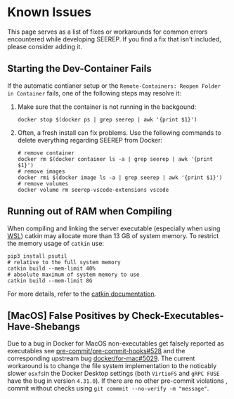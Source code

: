 # Known Issues

This page serves as a list of fixes or workarounds for common errors encountered
while developing SEEREP. If you find a fix that isn't included, please consider
adding it.

## Starting the Dev-Container Fails

If the automatic contianer setup or the `Remote-Containers: Reopen Folder in Container`
fails, one of the following steps may resolve it:

1. Make sure that the container is not running in the backgound:

    ```shell
    docker stop $(docker ps | grep seerep | awk '{print $1}')
    ```

2. Often, a fresh install can fix problems. Use the following commands to delete
everything regarding SEEREP from Docker:

    ```shell
    # remove container
    docker rm $(docker container ls -a | grep seerep | awk '{print $1}')
    # remove images
    docker rmi $(docker image ls -a | grep seerep | awk '{print $1}')
    # remove volumes
    docker volume rm seerep-vscode-extensions vscode
    ```

## Running out of RAM when Compiling

When compiling and linking the server executable (especially when using
[WSL](https://ubuntu.com/desktop/wsl)) catkin may allocate more than 13 GB of
system memory. To restrict the memory usage of `catkin` use:

```shell
pip3 install psutil
# relative to the full system memory
catkin build --mem-limit 40%
# absolute maximum of system memory to use
catkin build --mem-limit 8G
```

For more details, refer to the
[catkin documentation](https://catkin-tools.readthedocs.io/en/latest/verbs/catkin_build.html#configuring-memory-use).

## [MacOS] False Positives by Check-Executables-Have-Shebangs

Due to a bug in Docker for MacOS non-executables get falsely reported as executables see
[pre-commit/pre-commit-hooks#528](https://github.com/pre-commit/pre-commit-hooks/issues/528) and the
corresponding upstream bug [docker/for-mac#5029](https://github.com/docker/for-mac/issues/5029).
The current workaround is to change the file system implementation to the noticably slower `osxfs`in the Docker Desktop
settings (both `VirtioFS` and `gRPC FUSE` have the bug in version `4.31.0`). If there are no other pre-commit violations
, commit without checks using `git commmit --no-verify -m "message"`.
